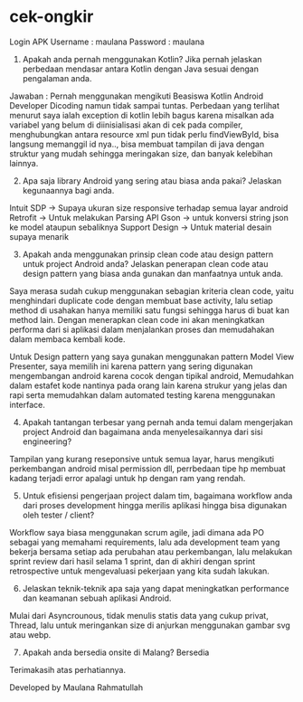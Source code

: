 # cek-ongkir

Login APK
Username : maulana
Password : maulana

1. Apakah anda pernah menggunakan Kotlin? Jika pernah jelaskan perbedaan mendasar
antara Kotlin dengan Java sesuai dengan pengalaman anda.

Jawaban : Pernah menggunakan mengikuti Beasiswa Kotlin Android Developer Dicoding namun tidak sampai tuntas. Perbedaan yang terlihat menurut saya ialah exception di kotlin lebih bagus karena misalkan ada variabel yang belum di diinisialisasi akan di cek pada compiler, menghubungkan antara resource xml pun tidak perlu findViewById, bisa langsung memanggil id nya.., bisa membuat tampilan di java dengan struktur yang mudah sehingga meringakan size, dan banyak kelebihan lainnya.

2. Apa saja library Android yang sering atau biasa anda pakai? Jelaskan kegunaannya
bagi anda.

Intuit SDP -> Supaya ukuran size responsive terhadap semua layar android
Retrofit -> Untuk melakukan Parsing API
Gson -> untuk konversi string json ke model ataupun sebaliknya
Support Design -> Untuk material desain supaya menarik

3. Apakah anda menggunakan prinsip clean code atau design pattern untuk project
Android anda? Jelaskan penerapan clean code atau design pattern yang biasa anda
gunakan dan manfaatnya untuk anda.

Saya merasa sudah cukup menggunakan sebagian kriteria clean code, yaitu menghindari duplicate code dengan membuat base activity, lalu setiap method di usahakan hanya memiliki satu fungsi sehingga harus di buat kan method lain. Dengan menerapkan clean code ini akan meningkatkan performa dari si aplikasi dalam menjalankan proses dan memudahakan dalam membaca kembali kode.

Untuk Design pattern yang saya gunakan menggunakan pattern Model View Presenter, saya memilih ini karena pattern yang sering digunakan mengembangan android karena cocok dengan tipikal android, Memudahkan dalam estafet kode nantinya pada orang lain karena strukur yang jelas dan rapi serta memudahkan dalam automated testing karena menggunakan interface.

4. Apakah tantangan terbesar yang pernah anda temui dalam mengerjakan project
Android dan bagaimana anda menyelesaikannya dari sisi engineering?

Tampilan yang kurang reseponsive untuk semua layar, harus mengikuti perkembangan android misal permission dll, perrbedaan tipe hp membuat kadang terjadi error apalagi untuk hp dengan ram yang rendah.

5. Untuk efisiensi pengerjaan project dalam tim, bagaimana workflow anda dari proses
development hingga merilis aplikasi hingga bisa digunakan oleh tester / client?

Workflow saya biasa menggunakan scrum agile, jadi dimana ada PO sebagai yang memahami requirements, lalu ada development team yang bekerja bersama setiap ada perubahan atau perkembangan, lalu melakukan sprint review dari hasil selama 1 sprint, dan di akhiri dengan sprint retrospective untuk mengevaluasi pekerjaan yang kita sudah lakukan.

6. Jelaskan teknik-teknik apa saja yang dapat meningkatkan performance dan keamanan
sebuah aplikasi Android.

Mulai dari Asyncrounous, tidak menulis statis data yang cukup privat, Thread, lalu untuk meringankan size di anjurkan menggunakan gambar svg atau webp.

7. Apakah anda bersedia onsite di Malang?
Bersedia

Terimakasih atas perhatiannya.

Developed by Maulana Rahmatullah
